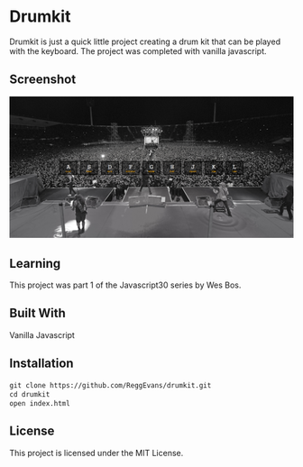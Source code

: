 # Drumkit

Drumkit is just a quick little project creating a drum kit that can be played with the keyboard. The project was completed with vanilla javascript.

## Screenshot
![Drumkit Screen Shot](images/drumkit.png)

## Learning

This project was part 1 of the Javascript30 series by Wes Bos.

## Built With

Vanilla Javascript

## Installation
```
git clone https://github.com/ReggEvans/drumkit.git
cd drumkit
open index.html
```

## License
This project is licensed under the MIT License.
